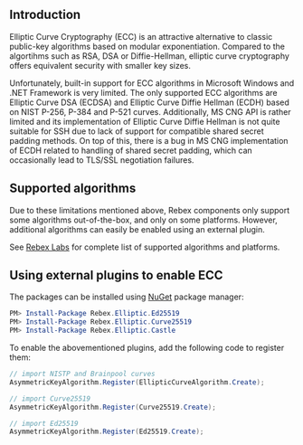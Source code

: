 ## Introduction

Elliptic Curve Cryptography (ECC) is an attractive alternative to classic public-key algorithms based on modular exponentiation. Compared to the algortihms such as RSA, DSA or Diffie-Hellman, elliptic curve cryptography offers equivalent security with smaller key sizes.

Unfortunately, built-in support for ECC algorithms in Microsoft Windows and .NET Framework is very limited. The only supported ECC algorithms are Elliptic Curve DSA (ECDSA) and Elliptic Curve Diffie Hellman (ECDH) based on NIST P-256, P-384 and P-521 curves. Additionally, MS CNG API is rather limited and its implementation of Elliptic Curve Diffie Hellman is not quite suitable for SSH due to lack of support for compatible shared secret padding methods. On top of this, there is a bug in MS CNG implementation of ECDH related to handling of shared secret padding, which can occasionally lead to TLS/SSL negotiation failures.

## Supported algorithms

Due to these limitations mentioned above, Rebex components only support some algorithms out-of-the-box, and only on some platforms. However, additional algorithms can easily be enabled using an external plugin. 

See [Rebex Labs](http://labs.rebex.net/curves) for complete list of supported algorithms and platforms.

## Using external plugins to enable ECC

The packages can be installed using [NuGet](https://www.nuget.org/profiles/rebex) package manager:
```powershell
PM> Install-Package Rebex.Elliptic.Ed25519
PM> Install-Package Rebex.Elliptic.Curve25519
PM> Install-Package Rebex.Elliptic.Castle
```

To enable the abovementioned plugins, add the following code to register them:

```csharp
// import NISTP and Brainpool curves
AsymmetricKeyAlgorithm.Register(EllipticCurveAlgorithm.Create);

// import Curve25519
AsymmetricKeyAlgorithm.Register(Curve25519.Create);

// import Ed25519
AsymmetricKeyAlgorithm.Register(Ed25519.Create);
```
